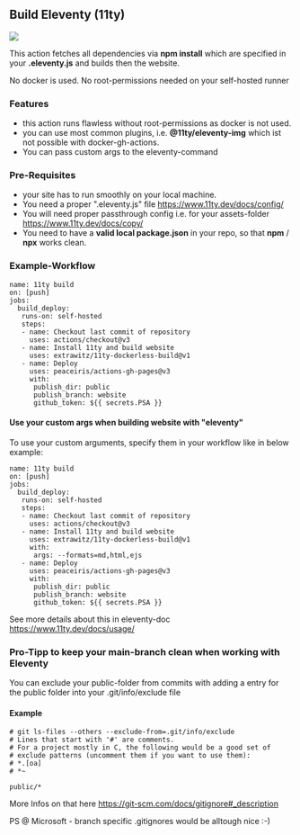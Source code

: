 ## Build Eleventy (11ty)

![](IdthKOzqFA-350.avif)

This action fetches all dependencies via **npm install** which are specified in your **.eleventy.js** and builds then the website.

No docker is used. No root-permissions needed on your self-hosted runner

### Features
- this action runs flawless without root-permissions as docker is not used.
- you can use most common plugins, i.e. **@11ty/eleventy-img** which ist not possible with docker-gh-actions.
- You can pass custom args to the eleventy-command

### Pre-Requisites
- your site has to run smoothly on your local machine.
- You need a proper ".eleventy.js" file https://www.11ty.dev/docs/config/
- You will need proper passthrough config i.e. for your assets-folder https://www.11ty.dev/docs/copy/
- You need to have a **valid local package.json** in your repo, so that **npm** / **npx** works clean.

### Example-Workflow

```
name: 11ty build
on: [push]
jobs:
  build_deploy:
   runs-on: self-hosted
   steps:
   - name: Checkout last commit of repository
	 uses: actions/checkout@v3
   - name: Install 11ty and build website
	 uses: extrawitz/11ty-dockerless-build@v1
   - name: Deploy
	 uses: peaceiris/actions-gh-pages@v3
	 with:
	  publish_dir: public
	  publish_branch: website
	  github_token: ${{ secrets.PSA }}
```

#### Use your custom args when building website with "eleventy"

To use your custom arguments, specify them in your workflow like in below example:

```
name: 11ty build
on: [push]
jobs:
  build_deploy:
   runs-on: self-hosted
   steps:
   - name: Checkout last commit of repository
	 uses: actions/checkout@v3
   - name: Install 11ty and build website
	 uses: extrawitz/11ty-dockerless-build@v1
	 with:
	  args: --formats=md,html,ejs
   - name: Deploy
	 uses: peaceiris/actions-gh-pages@v3
	 with:
	  publish_dir: public
	  publish_branch: website
	  github_token: ${{ secrets.PSA }}
```

See more details about this in eleventy-doc
https://www.11ty.dev/docs/usage/

### Pro-Tipp to keep your main-branch clean when working with Eleventy

You can exclude your public-folder from commits with adding a entry for the public folder into your .git/info/exclude file

#### Example
```
# git ls-files --others --exclude-from=.git/info/exclude
# Lines that start with '#' are comments.
# For a project mostly in C, the following would be a good set of
# exclude patterns (uncomment them if you want to use them):
# *.[oa]
# *~

public/*
```

More Infos on that here https://git-scm.com/docs/gitignore#_description

PS @ Microsoft - branch specific .gitignores would be alltough nice :-)
